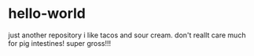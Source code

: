 # hello-world
just another repository
i like tacos and sour cream. don't reallt care much for pig intestines! super gross!!!
